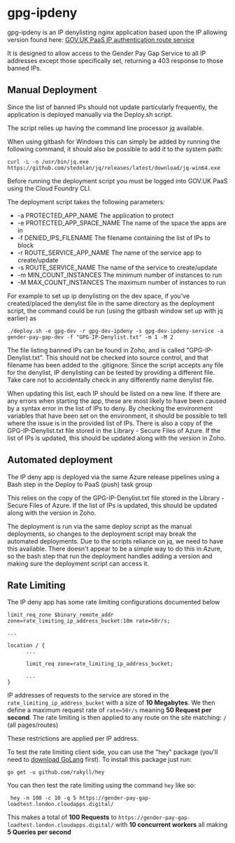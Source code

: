 # gpg-ipdeny

gpg-ipdeny is an IP denylisting nginx application based upon the IP allowing version found here: [GOV.UK PaaS IP authentication route service](https://github.com/alphagov/paas-ip-authentication-route-service)

It is designed to allow access to the Gender Pay Gap Service to all IP addresses except those specifically set, returning a 403 response to those banned IPs.

## Manual Deployment

Since the list of banned IPs should not update particularly frequently, the application is deployed manually via the Deploy.sh script.

The script relies up having the command line processor [jq](https://stedolan.github.io/jq/) available. 

When using gitbash for Windows this can simply be added by running the following command, it should also be possible to add it to the system path:
```
curl -L -o /usr/bin/jq.exe https://github.com/stedolan/jq/releases/latest/download/jq-win64.exe
```

Before running the deployment script you must be logged into GOV.UK PaaS using the Cloud Foundry CLI.

The deployment script takes the following parameters:
* -a PROTECTED_APP_NAME The application to protect
* -e PROTECTED_APP_SPACE_NAME The name of the space the apps are in
* -f DENIED_IPS_FILENAME The filename containing the list of IPs to block
* -r ROUTE_SERVICE_APP_NAME The name of the service app to create/update
* -s ROUTE_SERVICE_NAME The name of the service to create/update
* -m MIN_COUNT_INSTANCES The minimum number of instances to run
* -M MAX_COUNT_INSTANCES The maximum number of instances to run

For example to set up ip denylisting on the dev space, if you've created/placed the denylist file in the same directory as the deployment script, the command could be run (using the gitbash window set up with jq earlier) as 
```
./deploy.sh -e gpg-dev -r gpg-dev-ipdeny -s gpg-dev-ipdeny-service -a gender-pay-gap-dev -f "GPG-IP-Denylist.txt" -m 1 -M 2
```

The file listing banned IPs can be found in Zoho, and is called "GPG-IP-Denylist.txt". This should not be checked into source control, and that filename has been added to the .gitignore. Since the script accepts any file for the denylist, IP denylisting can be tested by providing a different file. Take care not to accidentally check in any differently name denylist file.

When updating this list, each IP should be listed on a new line.
If there are any errors when starting the app, these are most likely to have been caused by a syntax error in the list of IPs to deny. By checking the environment variables that have been set on the environment, it should be possible to tell where the issue is in the provided list of IPs.
There is also a copy of the GPG-IP-Denylist.txt file stored in the Library - Secure Files of Azure. If the list of IPs is updated, this should be updated along with the version in Zoho.

## Automated deployment
The IP deny app is deployed via the same Azure release pipelines using a Bash step in the Deploy to PaaS (push) task group

This relies on the copy of the GPG-IP-Denylist.txt file stored in the Library - Secure Files of Azure. If the list of IPs is updated, this should be updated along with the version in Zoho.

The deployment is run via the same deploy script as the manual deployments, so changes to the deployment script may break the automated deployments. Due to the scripts reliance on jq, we need to have this available. There doesn't appear to be a simple way to do this in Azure, so the bash step that run the deployment handles adding a version and making sure the deployment script can access it.

## Rate Limiting
The IP deny app has some rate limiting configurations documented below

```
limit_req_zone $binary_remote_addr zone=rate_limiting_ip_address_bucket:10m rate=50r/s;

...

location / {
      ... 
      
      limit_req zone=rate_limiting_ip_address_bucket;
      
      ...
}
```

IP addresses of requests to the service are stored in the `rate_limiting_ip_address_bucket` with a size of __10 Megabytes__.
We then define a maximum request rate of `rate=50r/s` meaning __50 Request per second__. The rate limiting is then applied to any route on the site matching: `/` (all pages/routes)

These restrictions are applied per IP address.

To test the rate limiting client side, you can use the "hey" package (you'll need to [download GoLang](https://golang.org/dl/) first). To install this package just run:
```
go get -u github.com/rakyll/hey
```

You can then test the rate limiting using the command `hey` like so:

```
 hey -n 100 -c 10 -q 5 https://gender-pay-gap-loadtest.london.cloudapps.digital/
```

This makes a total of __100 Requests__ to `https://gender-pay-gap-loadtest.london.cloudapps.digital/` with __10 concurrent workers__ all making __5 Queries per second__